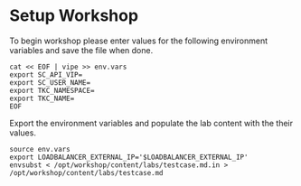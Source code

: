 # Setup Workshop

To begin workshop please enter values for the following environment variables and save the file when done.

```execute
cat << EOF | vipe >> env.vars
export SC_API_VIP=
export SC_USER_NAME=
export TKC_NAMESPACE=
export TKC_NAME=
EOF
```

Export the environment variables and populate the lab content with the their values.

```execute
source env.vars
export LOADBALANCER_EXTERNAL_IP='$LOADBALANCER_EXTERNAL_IP'
envsubst < /opt/workshop/content/labs/testcase.md.in > /opt/workshop/content/labs/testcase.md
```

